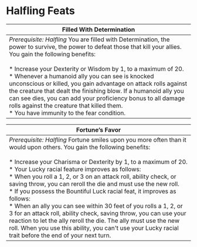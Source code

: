 Halfling Feats
==============

| Filled With Determination |
| --- |
| _Prerequisite:_ _Halfling_  You are filled with Determination, the power to survive, the power to defeat those that kill your allies. You gain the following benefits:<br><br>* Increase your Dexterity or Wisdom by 1, to a maximum of 20.<br>* Whenever a humanoid ally you can see is knocked unconscious or killed, you gain advantage on attack rolls against the creature that dealt the finishing blow. If a humanoid ally you can see dies, you can add your proficiency bonus to all damage rolls against the creature that killed them.<br>* You have immunity to the fear condition. |

| Fortune’s Favor |
| --- |
| _Prerequisite: Halfling_  Fortune smiles upon you more often than it would upon others. You gain the following benefits:<br><br>* Increase your Charisma or Dexterity by 1, to a maximum of 20.<br>* Your Lucky racial feature improves as follows:<br>    * When you roll a 1, 2, or 3 on an attack roll, ability check, or saving throw, you can reroll the die and must use the new roll.<br>* If you possess the Bountiful Luck racial feat, it improves as follows:<br>    * When an ally you can see within 30 feet of you rolls a 1, 2, or 3 for an attack roll, ability check, saving throw, you can use your reaction to let the ally reroll the die. The ally must use the new roll. When you use this ability, you can't use your Lucky racial trait before the end of your next turn. |

